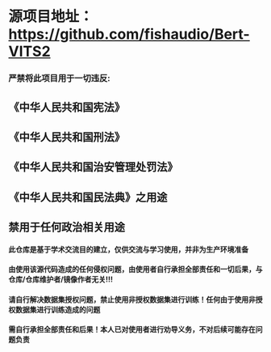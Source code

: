 # 源项目地址：https://github.com/fishaudio/Bert-VITS2

### 严禁将此项目用于一切违反:

## 《中华人民共和国宪法》

## 《中华人民共和国刑法》

## 《中华人民共和国治安管理处罚法》

## 《中华人民共和国民法典》之用途

## 禁用于任何政治相关用途
   
#### 此仓库是基于学术交流目的建立，仅供交流与学习使用，并非为生产环境准备
   
#### 由使用该源代码造成的任何侵权问题，由使用者自行承担全部责任和一切后果，与仓库/仓库维护者/镜像作者无关!!!
    
#### 请自行解决数据集授权问题，禁止使用非授权数据集进行训练！任何由于使用非授权数据集进行训练造成的问题

#### 需自行承担全部责任和后果！本人已对使用者进行劝导义务，不对后续可能存在问题负责

